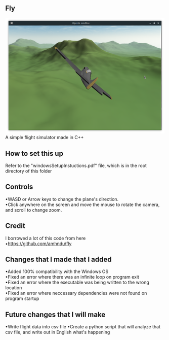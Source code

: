 Fly
-----------
![fly-screenshot](screenshot.png) 
A simple flight simulator made in C++

How to set this up
-----------
Refer to the "windowsSetupInstuctions.pdf" file, which is in the root directory of this folder

Controls
-----------
•WASD or Arrow keys to change the plane's direction.\
•Click anywhere on the screen and move the mouse to rotate the camera, and scroll to change zoom.

Credit
-----------
I borrowed a lot of this code from here\
•https://github.com/amhndu/fly

Changes that I made that I added
-----------
•Added 100% compatibility with the Windows OS\
•Fixed an error where there was an infinite loop on program exit\
•Fixed an error where the executable was being written to the wrong location\
•Fixed an error where neccessary dependencies were not found on program startup

Future changes that I will make
-----------
•Write flight data into csv file 
•Create a python script that will analyze that csv file, and write out in English what's happening
